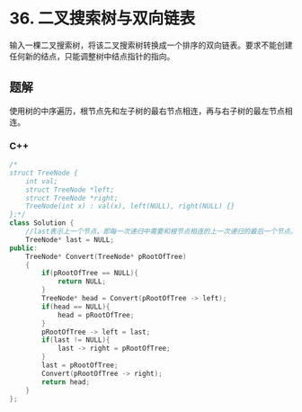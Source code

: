 # 36. 二叉搜索树与双向链表

输入一棵二叉搜索树，将该二叉搜索树转换成一个排序的双向链表。要求不能创建任何新的结点，只能调整树中结点指针的指向。

## 题解

使用树的中序遍历，根节点先和左子树的最右节点相连，再与右子树的最左节点相连。

### C++

```cpp
/*
struct TreeNode {
    int val;
    struct TreeNode *left;
    struct TreeNode *right;
    TreeNode(int x) : val(x), left(NULL), right(NULL) {}
};*/
class Solution {
    //last表示上一个节点，即每一次递归中需要和根节点相连的上一次递归的最后一个节点。
    TreeNode* last = NULL;
public:
    TreeNode* Convert(TreeNode* pRootOfTree)
    {
        if(pRootOfTree == NULL){
            return NULL;
        }
        TreeNode* head = Convert(pRootOfTree -> left);
        if(head == NULL){
            head = pRootOfTree;
        }
        pRootOfTree -> left = last;
        if(last != NULL){
            last -> right = pRootOfTree;
        }
        last = pRootOfTree;
        Convert(pRootOfTree -> right);
        return head;
    }
};
```
